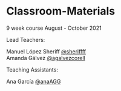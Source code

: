 # Classroom-Materials

9 week course August - October 2021

Lead Teachers:

Manuel López Sheriff [@sheriffff](https://github.com/sheriffff)      
Amanda Gálvez [@agalvezcorell](https://github.com/agalvezcorell)      

Teaching Assistants:

Ana García [@anaAGG](https://github.com/anaAGG)         
